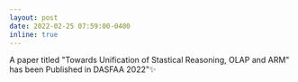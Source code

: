 ```yaml
---
layout: post
date: 2022-02-25 07:59:00-0400
inline: true
---
```


A paper titled "Towards Unification of Stastical Reasoning, OLAP and ARM" has been Published in DASFAA 2022":sparkles:
